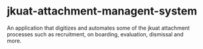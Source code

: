 # jkuat-attachment-managent-system
An application that digitizes and automates some of the jkuat attachment processes such as recruitment, on boarding, evaluation, dismissal and more.
